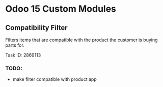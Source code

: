 # Odoo 15 Custom Modules

## Compatibility Filter

Filters items that are compatible with the product the
customer is buying parts for.

Task ID: 2869113

### TODO:
- make filter compatible with product app
